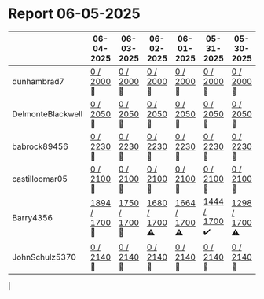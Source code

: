 # Report 06-05-2025
| | 06-04-2025 | 06-03-2025 | 06-02-2025 | 06-01-2025 | 05-31-2025 | 05-30-2025 | 05-29-2025 |
| --- | --- | --- | --- | --- | --- | --- | --- |
| dunhambrad7 | [0 / 2000](https://www.myfitnesspal.com/food/diary/dunhambrad7?date=2025-06-04) :no_entry_sign: | [0 / 2000](https://www.myfitnesspal.com/food/diary/dunhambrad7?date=2025-06-03) :no_entry_sign: | [0 / 2000](https://www.myfitnesspal.com/food/diary/dunhambrad7?date=2025-06-02) :no_entry_sign: | [0 / 2000](https://www.myfitnesspal.com/food/diary/dunhambrad7?date=2025-06-01) :no_entry_sign: | [0 / 2000](https://www.myfitnesspal.com/food/diary/dunhambrad7?date=2025-05-31) :no_entry_sign: | [0 / 2000](https://www.myfitnesspal.com/food/diary/dunhambrad7?date=2025-05-30) :no_entry_sign: | [0 / 2000](https://www.myfitnesspal.com/food/diary/dunhambrad7?date=2025-05-29) :no_entry_sign: |
| DelmonteBlackwell | [0 / 2050](https://www.myfitnesspal.com/food/diary/DelmonteBlackwell?date=2025-06-04) :no_entry_sign: | [0 / 2050](https://www.myfitnesspal.com/food/diary/DelmonteBlackwell?date=2025-06-03) :no_entry_sign: | [0 / 2050](https://www.myfitnesspal.com/food/diary/DelmonteBlackwell?date=2025-06-02) :no_entry_sign: | [0 / 2050](https://www.myfitnesspal.com/food/diary/DelmonteBlackwell?date=2025-06-01) :no_entry_sign: | [0 / 2050](https://www.myfitnesspal.com/food/diary/DelmonteBlackwell?date=2025-05-31) :no_entry_sign: | [0 / 2050](https://www.myfitnesspal.com/food/diary/DelmonteBlackwell?date=2025-05-30) :no_entry_sign: | [0 / 2050](https://www.myfitnesspal.com/food/diary/DelmonteBlackwell?date=2025-05-29) :no_entry_sign: |
| babrock89456 | [0 / 2230](https://www.myfitnesspal.com/food/diary/babrock89456?date=2025-06-04) :no_entry_sign: | [0 / 2230](https://www.myfitnesspal.com/food/diary/babrock89456?date=2025-06-03) :no_entry_sign: | [0 / 2230](https://www.myfitnesspal.com/food/diary/babrock89456?date=2025-06-02) :no_entry_sign: | [0 / 2230](https://www.myfitnesspal.com/food/diary/babrock89456?date=2025-06-01) :no_entry_sign: | [0 / 2230](https://www.myfitnesspal.com/food/diary/babrock89456?date=2025-05-31) :no_entry_sign: | [0 / 2230](https://www.myfitnesspal.com/food/diary/babrock89456?date=2025-05-30) :no_entry_sign: | [0 / 2230](https://www.myfitnesspal.com/food/diary/babrock89456?date=2025-05-29) :no_entry_sign: |
| castilloomar05 | [0 / 2100](https://www.myfitnesspal.com/food/diary/castilloomar05?date=2025-06-04) :no_entry_sign: | [0 / 2100](https://www.myfitnesspal.com/food/diary/castilloomar05?date=2025-06-03) :no_entry_sign: | [0 / 2100](https://www.myfitnesspal.com/food/diary/castilloomar05?date=2025-06-02) :no_entry_sign: | [0 / 2100](https://www.myfitnesspal.com/food/diary/castilloomar05?date=2025-06-01) :no_entry_sign: | [0 / 2100](https://www.myfitnesspal.com/food/diary/castilloomar05?date=2025-05-31) :no_entry_sign: | [0 / 2100](https://www.myfitnesspal.com/food/diary/castilloomar05?date=2025-05-30) :no_entry_sign: | [0 / 2100](https://www.myfitnesspal.com/food/diary/castilloomar05?date=2025-05-29) :no_entry_sign: |
| Barry4356 | [1894 / 1700](https://www.myfitnesspal.com/food/diary/Barry4356?date=2025-06-04) :no_entry_sign: | [1750 / 1700](https://www.myfitnesspal.com/food/diary/Barry4356?date=2025-06-03) :no_entry_sign: | [1680 / 1700](https://www.myfitnesspal.com/food/diary/Barry4356?date=2025-06-02) :warning: | [1664 / 1700](https://www.myfitnesspal.com/food/diary/Barry4356?date=2025-06-01) :warning: | [1444 / 1700](https://www.myfitnesspal.com/food/diary/Barry4356?date=2025-05-31) :heavy_check_mark: | [1298 / 1700](https://www.myfitnesspal.com/food/diary/Barry4356?date=2025-05-30) :warning: | [1825 / 1700](https://www.myfitnesspal.com/food/diary/Barry4356?date=2025-05-29) :no_entry_sign: |
| JohnSchulz5370 | [0 / 2140](https://www.myfitnesspal.com/food/diary/JohnSchulz5370?date=2025-06-04) :no_entry_sign: | [0 / 2140](https://www.myfitnesspal.com/food/diary/JohnSchulz5370?date=2025-06-03) :no_entry_sign: | [0 / 2140](https://www.myfitnesspal.com/food/diary/JohnSchulz5370?date=2025-06-02) :no_entry_sign: | [0 / 2140](https://www.myfitnesspal.com/food/diary/JohnSchulz5370?date=2025-06-01) :no_entry_sign: | [0 / 2140](https://www.myfitnesspal.com/food/diary/JohnSchulz5370?date=2025-05-31) :no_entry_sign: | [0 / 2140](https://www.myfitnesspal.com/food/diary/JohnSchulz5370?date=2025-05-30) :no_entry_sign: | [779 / 2140](https://www.myfitnesspal.com/food/diary/JohnSchulz5370?date=2025-05-29) :warning: |
|